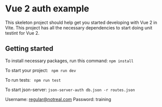 # Vue 2 auth example

This skeleton project should help get you started developing with Vue 2 in Vite.
This project has all the necessary dependencies to start doing unit testint for Vue 2.

## Getting started
To install necessary packages, run this command:
```npm install ```

To start your project:
``` npm run dev```

To run tests:
``` npm run test```

To start json-server:
``` json-server-auth db.json -r routes.json ```

Username: regular@notreal.com
Password: training
